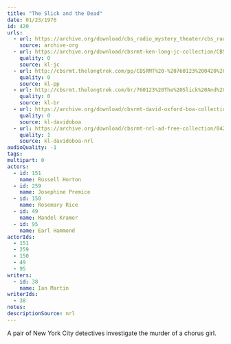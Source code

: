 ```yaml
---
title: "The Slick and the Dead"
date: 01/23/1976
id: 420
urls: 
  - url: https://archive.org/download/cbs_radio_mystery_theater/cbs_radio_mystery_theater-0401-0450.zip/cbs_radio_mystery_theater-0401-0450%2Fcbsrmt_0420_the_slick_and_the_dead.mp3
    source: archive-org
  - url: https://archive.org/download/cbsrmt-ken-long-jc-collection/CBSRMT - 760123 0420 Slick And The Dead vbr fb2 -outro_jc.mp3
    quality: 0
    source: kl-jc
  - url: http://cbsrmt.thelongtrek.com/pp/CBSRMT%20-%20760123%200420%20The%20Slick%20and%20the%20Dead_pp.mp3
    quality: 0
    source: kl-pp
  - url: http://cbsrmt.thelongtrek.com/br/760123%20The%20Slick%20And%20The%20Dead-WOR.mp3
    quality: 0
    source: kl-br
  - url: https://archive.org/download/cbsrmt-david-oxford-boa-collection/CBSRMT-760123-0420-The-Slick-and-the-Dead-(128-44)_WBBM-JE-{BoA}.mp3
    quality: 0
    source: kl-davidoboa
  - url: https://archive.org/download/cbsrmt-nrl-ad-free-collection/0420%20CBSRMT-760123-0420-The-Slick-and-the-Dead-(128-44)_WBBM-JE-%7BBoA%7D%20(no%20ads).mp3
    quality: 1
    source: kl-davidoboa-nrl
audioQuality: -1
tags: 
multipart: 0
actors:  
  - id: 151
    name: Russell Horton  
  - id: 259
    name: Josephine Premice  
  - id: 150
    name: Rosemary Rice  
  - id: 49
    name: Mandel Kramer  
  - id: 95
    name: Earl Hammond
actorIds:  
  - 151  
  - 259  
  - 150  
  - 49  
  - 95
writers:  
  - id: 38
    name: Ian Martin
writerIds:  
  - 38
notes: 
descriptionSource: nrl
---
```

A pair of New York City detectives investigate the murder of a chorus girl.
